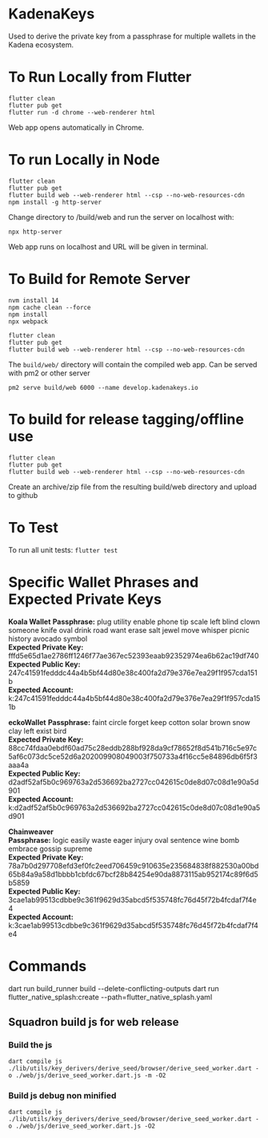 # KadenaKeys

Used to derive the private key from a passphrase for multiple wallets in the Kadena ecosystem.

# To Run Locally from Flutter

```
flutter clean
flutter pub get
flutter run -d chrome --web-renderer html
```
Web app opens automatically in Chrome.

# To run Locally in Node

```
flutter clean
flutter pub get
flutter build web --web-renderer html --csp --no-web-resources-cdn
npm install -g http-server
```
Change directory to /build/web and run the server on localhost with:
```
npx http-server
```

Web app runs on localhost and URL will be given in terminal.

# To Build for Remote Server

```
nvm install 14
npm cache clean --force
npm install
npx webpack

flutter clean
flutter pub get
flutter build web --web-renderer html --csp --no-web-resources-cdn
```

The `build/web/` directory will contain the compiled web app. Can be served with pm2 or other server

```
pm2 serve build/web 6000 --name develop.kadenakeys.io
```

# To build for release tagging/offline use

```
flutter clean
flutter pub get
flutter build web --web-renderer html --csp --no-web-resources-cdn
```

Create an archive/zip file from the resulting build/web directory and upload to github

# To Test

To run all unit tests:
`flutter test`

# Specific Wallet Phrases and Expected Private Keys

**Koala Wallet**
**Passphrase:** plug utility enable phone tip scale left blind clown someone knife oval drink road want erase salt jewel move whisper picnic history avocado symbol  
**Expected Private Key:** fffd5e65d1ae2786ff1246f77ae367ec52393eaab92352974ea6b62ac19df740  
**Expected Public Key:** 247c41591fedddc44a4b5bf44d80e38c400fa2d79e376e7ea29f1f957cda151b  
**Expected Account:** k:247c41591fedddc44a4b5bf44d80e38c400fa2d79e376e7ea29f1f957cda151b  

**eckoWallet**
**Passphrase:** faint circle forget keep cotton solar brown snow clay left exist bird  
**Expected Private Key:** 88cc74fdaa0ebdf60ad75c28eddb288bf928da9cf78652f8d541b716c5e97c5af6c073dc5ce52d6a202009908049003f750733a4f16cc5e84896db6f5f3aaa4a  
**Expected Public Key:** d2adf52af5b0c969763a2d536692ba2727cc042615c0de8d07c08d1e90a5d901  
**Expected Account:** k:d2adf52af5b0c969763a2d536692ba2727cc042615c0de8d07c08d1e90a5d901  

**Chainweaver**  
**Passphrase:** logic easily waste eager injury oval sentence wine bomb embrace gossip supreme  
**Expected Private Key:** 78a7b0d297708efd3ef0fc2eed706459c910635e235684838f882530a00bd65b84a9a58d1bbbb1cbfdc67bcf28b84254e90da8873115ab952174c89f6d5b5859  
**Expected Public Key:** 3cae1ab99513cdbbe9c361f9629d35abcd5f535748fc76d45f72b4fcdaf7f4e4  
**Expected Account:** k:3cae1ab99513cdbbe9c361f9629d35abcd5f535748fc76d45f72b4fcdaf7f4e4  

# Commands
dart run build_runner build --delete-conflicting-outputs
dart run flutter_native_splash:create --path=flutter_native_splash.yaml

## Squadron build js for web release

### Build the js
`dart compile js ./lib/utils/key_derivers/derive_seed/browser/derive_seed_worker.dart -o ./web/js/derive_seed_worker.dart.js -m -O2`
### Build js debug non minified
`dart compile js ./lib/utils/key_derivers/derive_seed/browser/derive_seed_worker.dart -o ./web/js/derive_seed_worker.dart.js -O2`